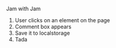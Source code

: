 Jam with Jam

1. User clicks on an element on the page
2. Comment box appears
3. Save it to localstorage
4. Tada